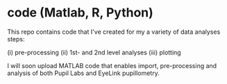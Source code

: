 # code (Matlab, R, Python)
This repo contains code that I've created for my a variety of data analyses steps:

(i) pre-processing
(ii) 1st- and 2nd level analyses
(iii) plotting

I will soon upload MATLAB code that enables import, pre-processing and analysis of both Pupil Labs and EyeLink pupillometry.


